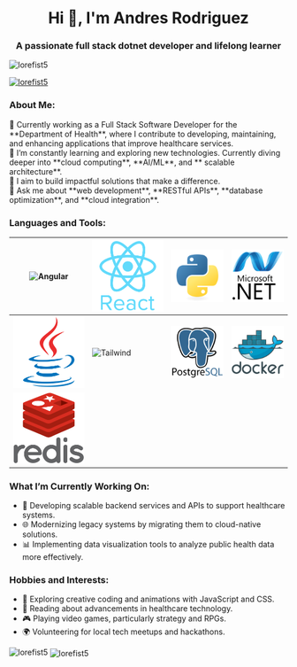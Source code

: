 <h1 align="center">Hi 👋, I'm Andres Rodriguez</h1>
<h3 align="center">A passionate full stack dotnet developer and lifelong learner</h3>

<p align="left"> <img src="https://komarev.com/ghpvc/?username=lorefist5&label=Profile%20views&color=0e75b6&style=flat" alt="lorefist5" /> </p>

<p align="left"> <a href="https://github.com/ryo-ma/github-profile-trophy"><img src="https://github-profile-trophy.vercel.app/?username=lorefist5" alt="lorefist5" /></a> </p>

<h3 align="left">About Me:</h3>
<p align="left">
🌟 Currently working as a Full Stack Software Developer for the **Department of Health**, where I contribute to developing, maintaining, and enhancing applications that improve healthcare services.<br>
🌱 I’m constantly learning and exploring new technologies. Currently diving deeper into **cloud computing**, **AI/ML**, and ** scalable architecture**.<br>
🎯 I aim to build impactful solutions that make a difference.<br>
💬 Ask me about **web development**, **RESTful APIs**, **database optimization**, and **cloud integration**.<br>
</p>


### Languages and Tools:

| ![Angular](https://angular.io/assets/images/logos/angular/angular.svg) | ![React](https://raw.githubusercontent.com/devicons/devicon/master/icons/react/react-original-wordmark.svg) | ![Python](https://raw.githubusercontent.com/devicons/devicon/master/icons/python/python-original.svg) | ![DotNet](https://raw.githubusercontent.com/devicons/devicon/master/icons/dot-net/dot-net-original-wordmark.svg) |
|---|---|---|---|
| ![Java](https://raw.githubusercontent.com/devicons/devicon/master/icons/java/java-original.svg) | ![Tailwind](https://www.vectorlogo.zone/logos/tailwindcss/tailwindcss-icon.svg) | ![PostgreSQL](https://raw.githubusercontent.com/devicons/devicon/master/icons/postgresql/postgresql-original-wordmark.svg) | ![Docker](https://raw.githubusercontent.com/devicons/devicon/master/icons/docker/docker-original-wordmark.svg) |
| ![Redis](https://raw.githubusercontent.com/devicons/devicon/master/icons/redis/redis-original-wordmark.svg) |  |  |  |



<h3 align="left">What I’m Currently Working On:</h3>
<ul>
  <li>🚀 Developing scalable backend services and APIs to support healthcare systems.</li>
  <li>🌐 Modernizing legacy systems by migrating them to cloud-native solutions.</li>
  <li>📊 Implementing data visualization tools to analyze public health data more effectively.</li>
</ul>

<h3 align="left">Hobbies and Interests:</h3>
<ul>
  <li>🎨 Exploring creative coding and animations with JavaScript and CSS.</li>
  <li>📖 Reading about advancements in healthcare technology.</li>
  <li>🎮 Playing video games, particularly strategy and RPGs.</li>
  <li>🌍 Volunteering for local tech meetups and hackathons.</li>
</ul>

<p><img align="left" src="https://github-readme-stats.vercel.app/api/top-langs?username=lorefist5&show_icons=true&locale=en&layout=compact" alt="lorefist5" /></p>

<p>&nbsp;<img align="center" src="https://github-readme-stats.vercel.app/api?username=lorefist5&show_icons=true&locale=en" alt="lorefist5" /></p>
